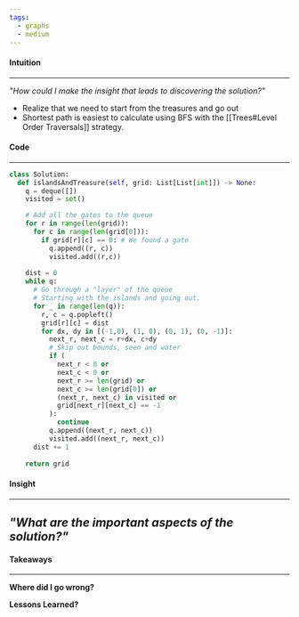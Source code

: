 ```yaml
---
tags:
  - graphs
  - medium
---
```

#### Intuition
---
_"How could I make the insight that leads to discovering the solution?"_
- Realize that we need to start from the treasures and go out
- Shortest path is easiest to calculate using BFS with the [[Trees#Level Order Traversals]] strategy.

#### Code
---

```python
class Solution:
  def islandsAndTreasure(self, grid: List[List[int]]) -> None:
    q = deque([])
    visited = set()

    # Add all the gates to the queue
    for r in range(len(grid)):
      for c in range(len(grid[0])):
        if grid[r][c] == 0: # We found a gate
          q.append((r, c))
          visited.add((r,c))
    
    dist = 0
    while q:
      # Go through a "layer" of the queue
      # Starting with the islands and going out.
      for _ in range(len(q)):
        r, c = q.popleft()
        grid[r][c] = dist
        for dx, dy in [(-1,0), (1, 0), (0, 1), (0, -1)]:
          next_r, next_c = r+dx, c+dy
          # Skip out bounds, seen and water 
          if (
            next_r < 0 or
            next_c < 0 or 
            next_r >= len(grid) or 
            next_c >= len(grid[0]) or
            (next_r, next_c) in visited or
            grid[next_r][next_c] == -1
          ):
            continue
          q.append((next_r, next_c))
          visited.add((next_r, next_c))
      dist += 1
    
    return grid
```

#### Insight  
---
_"What are the important aspects of the solution?"_
- 

#### Takeaways
---
**Where did I go wrong?**

**Lessons Learned?**
